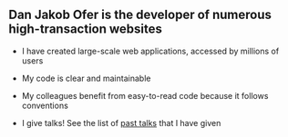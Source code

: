 ## Dan Jakob Ofer is the developer of numerous high-transaction websites

- I have created large-scale web applications, accessed by millions of users

- My code is clear and maintainable

- My colleagues benefit from easy-to-read code because it follows conventions

- I give talks! See the list of [past talks](/presentations) that I have given
